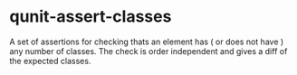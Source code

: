 # qunit-assert-classes
A set of assertions for checking thats an element has ( or does not have ) any number of classes. The check is order independent and gives a diff of the expected classes.
